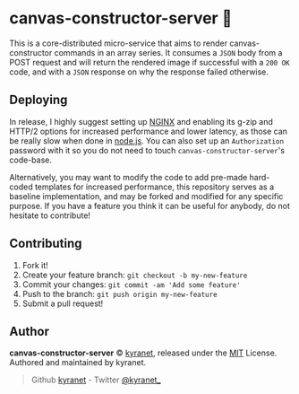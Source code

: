 # canvas-constructor-server :rocket:

This is a core-distributed micro-service that aims to render canvas-constructor commands in an array series.
It consumes a `JSON` body from a POST request and will return the rendered image if successful with a `200 OK` code,
and with a `JSON` response on why the response failed otherwise.

## Deploying

In release, I highly suggest setting up [NGINX](https://www.nginx.com/) and enabling its g-zip and HTTP/2 options for
increased performance and lower latency, as those can be really slow when done in [node.js](https://nodejs.org/). You
can also set up an `Authorization` password with it so you do not need to touch `canvas-constructor-server`'s code-base.

Alternatively, you may want to modify the code to add pre-made hard-coded templates for increased performance, this
repository serves as a baseline implementation, and may be forked and modified for any specific purpose. If you have
a feature you think it can be useful for anybody, do not hesitate to contribute!

## Contributing

1. Fork it!
1. Create your feature branch: `git checkout -b my-new-feature`
1. Commit your changes: `git commit -am 'Add some feature'`
1. Push to the branch: `git push origin my-new-feature`
1. Submit a pull request!

## Author

**canvas-constructor-server** © [kyranet](https://github.com/kyranet), released under the
[MIT](https://github.com/kyranet/canvas-constructor-server/blob/master/LICENSE) License.
Authored and maintained by kyranet.

> Github [kyranet](https://github.com/kyranet) - Twitter [@kyranet_](https://twitter.com/kyranet_)
